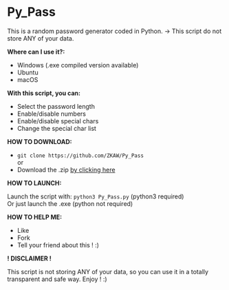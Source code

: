 # Py_Pass
This is a random password generator coded in Python.
-> This script do not store ANY of your data.

**Where can I use it?:**

- Windows (.exe compiled version available)
- Ubuntu
- macOS

**With this script, you can:**

- Select the password length
- Enable/disable numbers
- Enable/disable special chars
- Change the special char list

**HOW TO DOWNLOAD:**

* `git clone https://github.com/ZKAW/Py_Pass`
<br/> or <br/>
* Download the .zip [by clicking here](https://github.com/ZKAW/Py-Pass/archive/master.zip)


**HOW TO LAUNCH:**

Launch the script with: `python3 Py_Pass.py` (python3 required)
<br/>
Or just launch the .exe (python not required)
<br/>

**HOW TO HELP ME:**

- Like
- Fork
- Tell your friend about this ! :)

**! DISCLAIMER !**

This script is not storing ANY of your data, so you can use it in a totally transparent and safe way. Enjoy ! :)

